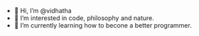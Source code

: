- 👋 Hi, I’m @vidhatha
- 👀 I’m interested in code, philosophy and nature.
- 🌱 I’m currently learning how to becone a better programmer.

<!---
vidhatha/vidhatha is a ✨ special ✨ repository because its `README.md` (this file) appears on your GitHub profile.
You can click the Preview link to take a look at your changes.
--->
